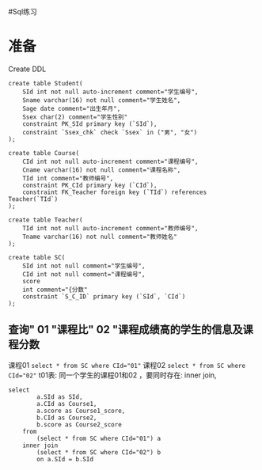 #Sql练习
# 准备
Create DDL
```
create table Student(
	SId int not null auto-increment comment="学生编号",
	Sname varchar(16) not null comment="学生姓名",
	Sage date comment="出生年月",
	Ssex char(2) comment="学生性别"
	constraint PK_SId primary key (`SId`),
	constraint `Ssex_chk` check `Ssex` in ("男", "女")
);
 
create table Course(
	CId int not null auto-increment comment="课程编号",
	Cname varchar(16) not null comment="课程名称",
	TId int comment="教师编号",
	constraint PK_CId primary key (`CId`),
	constraint FK_Teacher foreign key (`TId`) references Teacher(`TId`)
);
 
create table Teacher(
	TId int not null auto-increment comment="教师编号",
	Tname varchar(16) not null comment="教师姓名"
);
 
create table SC(
	SId int not null comment="学生编号",
	CId int not null comment="课程编号",
	score
	int comment="{分数"
	constraint `S_C_ID` primary key (`SId`, `CId`)
);
```

## 查询" 01 "课程比" 02 "课程成绩高的学生的信息及课程分数
课程01
`select * from SC where CId="01"`
课程02
`select * from SC where CId="02"`
t01表: 同一个学生的课程01和02 ，要同时存在: inner join, 

```
select
		a.SId as SId,
		a.CId as Course1,
		a.score as Course1_score,
		b.CId as Course2,
		b.score as Course2_score
	from
		(select * from SC where CId="01") a
	inner join
		(select * from SC where CId="02") b
		on a.SId = b.SId
```
